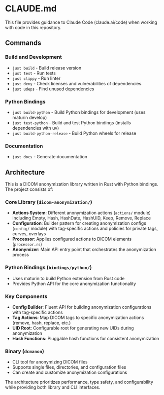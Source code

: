 # CLAUDE.md

This file provides guidance to Claude Code (claude.ai/code) when working with code in this repository.

## Commands

### Build and Development
- `just build` - Build release version
- `just test` - Run tests
- `just clippy` - Run linter
- `just deny` - Check licenses and vulnerabilities of dependencies
- `just udeps` - Find unused dependencies

### Python Bindings
- `just build-python` - Build Python bindings for development (uses maturin develop)
- `just test-python` - Build and test Python bindings (installs dependencies with uv)
- `just build-python-release` - Build Python wheels for release

### Documentation
- `just docs` - Generate documentation

## Architecture

This is a DICOM anonymization library written in Rust with Python bindings. The project consists of:

### Core Library (`dicom-anonymization/`)
- **Actions System**: Different anonymization actions (`actions/` module) including Empty, Hash, HashDate, HashUID, Keep, Remove, Replace
- **Configuration**: Builder pattern for creating anonymization configs (`config/` module) with tag-specific actions and policies for private tags, curves, overlays
- **Processor**: Applies configured actions to DICOM elements (`processor.rs`)
- **Anonymizer**: Main API entry point that orchestrates the anonymization process

### Python Bindings (`bindings/python/`)
- Uses maturin to build Python extension from Rust code
- Provides Python API for the core anonymization functionality

### Key Components
- **Config Builder**: Fluent API for building anonymization configurations with tag-specific actions
- **Tag Actions**: Map DICOM tags to specific anonymization actions (remove, hash, replace, etc.)
- **UID Root**: Configurable root for generating new UIDs during anonymization
- **Hash Functions**: Pluggable hash functions for consistent anonymization

### Binary (`dcmanon`)
- CLI tool for anonymizing DICOM files
- Supports single files, directories, and configuration files
- Can create and customize anonymization configurations

The architecture prioritizes performance, type safety, and configurability while providing both library and CLI interfaces.
